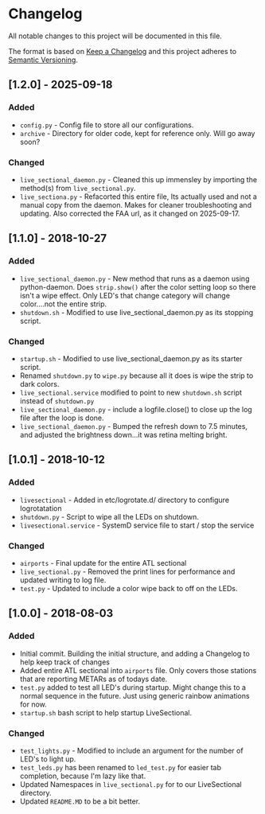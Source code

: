 # Changelog

All notable changes to this project will be documented in this file.

The format is based on [Keep a Changelog](http://keepachangelog.com/en/1.0.0/)
and this project adheres to [Semantic Versioning](http://semver.org/spec/v2.0.0.html).

## [1.2.0] - 2025-09-18
### Added
-  `config.py` - Config file to store all our configurations. 
-  `archive` - Directory for older code, kept for reference only.  Will go away soon?

### Changed
-  `live_sectional_daemon.py` - Cleaned this up immensley by importing the method(s) from `live_sectional.py`. 
-  `live_sectiona.py` - Refacorted this entire file, Its actually used and not a manual copy from the daemon. Makes for cleaner troubleshooting and updating.  Also corrected the FAA url, as it changed on 2025-09-17. 

## [1.1.0] - 2018-10-27

### Added

- `live_sectional_daemon.py` - New method that runs as a daemon using python-daemon. Does `strip.show()` after the color setting loop so there isn't a wipe effect.  Only LED's that change category will change color....not the entire strip.
- `shutdown.sh` - Modified to use live_sectional_daemon.py as its stopping script.

### Changed

- `startup.sh` - Modified to use live_sectional_daemon.py as its starter script.
- Renamed `shutdown.py` to `wipe.py` because all it does is wipe the strip to dark colors.
- `live_sectional.service` modified to point to new `shutdown.sh` script instead of `shutdown.py`
- `live_sectional_daemon.py` - include a logfile.close() to close up the log file after the loop is done.
- `live_sectional_daemon.py` - Bumped the refresh down to 7.5 minutes, and adjusted the brightness down...it was retina melting bright.

## [1.0.1] - 2018-10-12

### Added

- `livesectional` - Added in etc/logrotate.d/ directory to configure logrotatation
- `shutdown.py` - Script to wipe all the LEDs on shutdown.
- `livesectional.service` - SystemD service file to start / stop the service

### Changed

- `airports` - Final update for the entire ATL sectional
- `live_sectional.py` - Removed the print lines for performance and updated writing to log file.
- `test.py` - Updated to include a color wipe back to off on the LEDs.


## [1.0.0] - 2018-08-03

### Added

- Initial commit. Building the initial structure, and adding a Changelog to help keep track of changes
- Added entire ATL sectional into `airports` file.  Only covers those stations that are reporting METARs as of todays date.
- `test.py` added to test all LED's during startup.  Might change this to a normal sequence in the future. Just using generic rainbow animations for now.
- `startup.sh` bash script to help startup LiveSectional.

### Changed

- `test_lights.py` - Modified to include an argument for the number of LED's to light up.
- `test_leds.py` has been renamed to `led_test.py` for easier tab completion, because I'm lazy like that.
- Updated Namespaces in `live_sectional.py` for to our LiveSectional directory.
- Updated `README.MD` to be a bit better.
